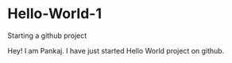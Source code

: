 # Hello-World-1
Starting a github project

Hey! I am Pankaj. I have just started Hello World project on github.
